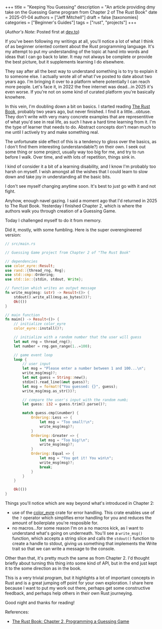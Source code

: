 +++
title = "Keeping You Guessing" 
description = "An article providing dmy take on the Guessing Game program from Chapter 2 of The Rust Book"
date = 2025-01-04
authors = ["Jeff Mitchell"]
draft = false
[taxonomies]
categories = ["Beginner's Guides"]
tags = ["rust", "projects"]
+++

(_Author's Note_: Posted first at [dev.to](https://dev.to))

If you've been following my writings at all, you'll notice a lot of what I think of as beginner oriented content about the Rust programming language. It's my attempt to put my understanding of the topic at hand into words and ideas that I can go back to later. It may not always be complete or provide the best picture, but it supplements learning I do elsewhere.

They say after all the best way to understand something is to try to explain it to someone else. I actually wrote all of what I've posted to date about two years ago. I'm bringing it over to a platform where potentially I can reach more people. Let's face it, in 2022 the free internet was dead...in 2025 it's even worse. If you're not on some kind of curated platform you're basically knowhere.

In this vein, I'm doubling down a bit on basics. I started reading [The Rust Book](https://doc.rust-lang.org/book/title-page.html), probably two years ago, but never finished. I find it a little...obtuse. They don't write with very many concrete examples that are representitive of what you'd see in real life, as such I have a hard time learning from it. I'm the type of learner that needs to do. Abstract concepts don't mean much to me until I actively try and make something real.

The unfortunate side effect of this is a tendency to gloss over the basics, as I don't find them interesting (understandable?) on their own. I seek out some thing or some project, usually way too big for me, and try to run before I walk. Over time, and with lots of repetition, things sink in.

I kind of consider it a bit of a learning disability, and I know I'm probably too harsh on myself. I wish amongst all the wishes that I could learn to slow down and take joy in understanding all the basic bits.

I don't see myself changing anytime soon. It's best to just go with it and not fight.

Anyhow, enough navel gazing. I said a moment ago that I'd returned in 2025 to The Rust Book. Yesterday I finished Chapter 2, which is where the authors walk you through creation of a Guessing Game.

Today I challenged myself to do it from memory.

Did it, mostly, with some fumbling. Here is the super overengineered version:

```Rust
// src/main.rs

// Guessing Game project from Chapter 2 of "The Rust Book"

// dependencies
use color_eyre::Result;
use rand::{thread_rng, Rng};
use std::cmp::Ordering;
use std::io::{stdin, stdout, Write};

// function which writes an output message
fn write_msg(msg: &str) -> Result<()> {
    stdout().write_all(msg.as_bytes())?;
    Ok(())
}

// main function
fn main() -> Result<()> {
    // initialize color_eyre
    color_eyre::install()?;

    // initialize with a random number that the user will guess
    let mut rng = thread_rng();
    let number = rng.gen_range(1..=100);

    // game event loop
    loop {
        // user input
        let msg = "Please enter a number between 1 and 100...\n";
        write_msg(msg)?;
        let mut guess = String::new();
        stdin().read_line(&mut guess)?;
        let msg = format!("You guessed: {}", guess);
        write_msg(msg.as_str())?;

        // compare the user's input with the random numb;
        let guess: i32 = guess.trim().parse()?;

        match guess.cmp(&number) {
            Ordering::Less => {
                let msg = "Too small!\n";
                write_msg(msg)?;
            }
            Ordering::Greater => {
                let msg = "Too big!\n";
                write_msg(msg)?;
            }
            Ordering::Equal => {
                let msg = "You got it! You win\n";
                write_msg(msg)?;
                break;
            }
        }
    }

    Ok(())
}
```

Things you'll notice which are way beyond what's introduced in Chapter 2:

- use of the [color_eyre](https://crates.io/crates/color-eyre) crate for error handling. This crate enables use of the `?` operator which simplifies error handling for you and reduces the amount of boilerplate you're resposible for.
- no macros...for some reason I'm on a no macros kick, as I want to understand what's going on underneath. You'll see a `write_msg()` function, which accepts a string slice and calls the `stdout()` function to create a handle to stdout, giving us something that implements the Write trait so that we can write a message to the console.

Other than that, it's pretty much the same as from Chapter 2. I'd thought briefly about turning this thing into some kind of API, but in the end just kept it to the some direction as in the book.

This is a very trivial program, but it highlights a lot of important concepts in Rust and is a great jumping off point for your own exploration. I share here because I want to put my work out there, perhaps get some constructive feedback, and perhaps help others in their own Rust journeying.

Good night and thanks for reading!

References:

- [The Rust Book: Chapter 2, Programming a Guessing Game](https://doc.rust-lang.org/book/ch02-00-guessing-game-tutorial.html)
